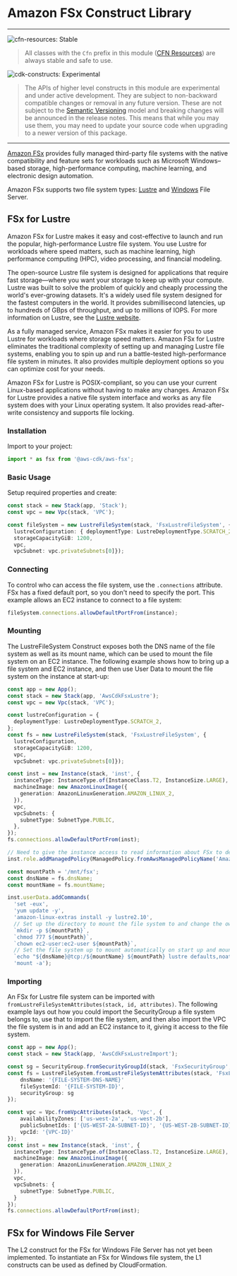 # Amazon FSx Construct Library
<!--BEGIN STABILITY BANNER-->
---

![cfn-resources: Stable](https://img.shields.io/badge/cfn--resources-stable-success.svg?style=for-the-badge)

> All classes with the `Cfn` prefix in this module ([CFN Resources](https://docs.aws.amazon.com/cdk/latest/guide/constructs.html#constructs_lib)) are always stable and safe to use.

![cdk-constructs: Experimental](https://img.shields.io/badge/cdk--constructs-experimental-important.svg?style=for-the-badge)

> The APIs of higher level constructs in this module are experimental and under active development. They are subject to non-backward compatible changes or removal in any future version. These are not subject to the [Semantic Versioning](https://semver.org/) model and breaking changes will be announced in the release notes. This means that while you may use them, you may need to update your source code when upgrading to a newer version of this package.

---
<!--END STABILITY BANNER-->

[Amazon FSx](https://docs.aws.amazon.com/fsx/?id=docs_gateway) provides fully managed third-party file systems with the
native compatibility and feature sets for workloads such as Microsoft Windows–based storage, high-performance computing,
machine learning, and electronic design automation.

Amazon FSx supports two file system types: [Lustre](https://docs.aws.amazon.com/fsx/latest/LustreGuide/index.html) and
[Windows](https://docs.aws.amazon.com/fsx/latest/WindowsGuide/index.html) File Server.

## FSx for Lustre

Amazon FSx for Lustre makes it easy and cost-effective to launch and run the popular, high-performance Lustre file
system. You use Lustre for workloads where speed matters, such as machine learning, high performance computing (HPC),
video processing, and financial modeling.

The open-source Lustre file system is designed for applications that require fast storage—where you want your storage
to keep up with your compute. Lustre was built to solve the problem of quickly and cheaply processing the world's
ever-growing datasets. It's a widely used file system designed for the fastest computers in the world. It provides
submillisecond latencies, up to hundreds of GBps of throughput, and up to millions of IOPS. For more information on
Lustre, see the [Lustre website](http://lustre.org/).

As a fully managed service, Amazon FSx makes it easier for you to use Lustre for workloads where storage speed matters.
Amazon FSx for Lustre eliminates the traditional complexity of setting up and managing Lustre file systems, enabling
you to spin up and run a battle-tested high-performance file system in minutes. It also provides multiple deployment
options so you can optimize cost for your needs.

Amazon FSx for Lustre is POSIX-compliant, so you can use your current Linux-based applications without having to make
any changes. Amazon FSx for Lustre provides a native file system interface and works as any file system does with your
Linux operating system. It also provides read-after-write consistency and supports file locking.

### Installation

Import to your project:

```ts
import * as fsx from '@aws-cdk/aws-fsx';
```

### Basic Usage

Setup required properties and create:

```ts
const stack = new Stack(app, 'Stack');
const vpc = new Vpc(stack, 'VPC');

const fileSystem = new LustreFileSystem(stack, 'FsxLustreFileSystem', {
  lustreConfiguration: { deploymentType: LustreDeploymentType.SCRATCH_2 },
  storageCapacityGiB: 1200,
  vpc,
  vpcSubnet: vpc.privateSubnets[0]});
```

### Connecting

To control who can access the file system, use the `.connections` attribute. FSx has a fixed default port, so you don't
need to specify the port. This example allows an EC2 instance to connect to a file system:

```ts
fileSystem.connections.allowDefaultPortFrom(instance);
```

### Mounting

The LustreFileSystem Construct exposes both the DNS name of the file system as well as its mount name, which can be
used to mount the file system on an EC2 instance. The following example shows how to bring up a file system and EC2
instance, and then use User Data to mount the file system on the instance at start-up:

```ts
const app = new App();
const stack = new Stack(app, 'AwsCdkFsxLustre');
const vpc = new Vpc(stack, 'VPC');

const lustreConfiguration = {
  deploymentType: LustreDeploymentType.SCRATCH_2,
};
const fs = new LustreFileSystem(stack, 'FsxLustreFileSystem', {
  lustreConfiguration,
  storageCapacityGiB: 1200,
  vpc,
  vpcSubnet: vpc.privateSubnets[0]});

const inst = new Instance(stack, 'inst', {
  instanceType: InstanceType.of(InstanceClass.T2, InstanceSize.LARGE),
  machineImage: new AmazonLinuxImage({
    generation: AmazonLinuxGeneration.AMAZON_LINUX_2,
  }),
  vpc,
  vpcSubnets: {
    subnetType: SubnetType.PUBLIC,
  },
});
fs.connections.allowDefaultPortFrom(inst);

// Need to give the instance access to read information about FSx to determine the file system's mount name.
inst.role.addManagedPolicy(ManagedPolicy.fromAwsManagedPolicyName('AmazonFSxReadOnlyAccess'));

const mountPath = '/mnt/fsx';
const dnsName = fs.dnsName;
const mountName = fs.mountName;

inst.userData.addCommands(
  'set -eux',
  'yum update -y',
  'amazon-linux-extras install -y lustre2.10',
  // Set up the directory to mount the file system to and change the owner to the AL2 default ec2-user.
  `mkdir -p ${mountPath}`,
  `chmod 777 ${mountPath}`,
  `chown ec2-user:ec2-user ${mountPath}`,
  // Set the file system up to mount automatically on start up and mount it.
  `echo "${dnsName}@tcp:/${mountName} ${mountPath} lustre defaults,noatime,flock,_netdev 0 0" >> /etc/fstab`,
  'mount -a');
```

### Importing

An FSx for Lustre file system can be imported with `fromLustreFileSystemAttributes(stack, id, attributes)`. The
following example lays out how you could import the SecurityGroup a file system belongs to, use that to import the file
system, and then also import the VPC the file system is in and add an EC2 instance to it, giving it access to the file
system.

```ts
const app = new App();
const stack = new Stack(app, 'AwsCdkFsxLustreImport');

const sg = SecurityGroup.fromSecurityGroupId(stack, 'FsxSecurityGroup', '{SECURITY-GROUP-ID}');
const fs = LustreFileSystem.fromLustreFileSystemAttributes(stack, 'FsxLustreFileSystem', {
    dnsName: '{FILE-SYSTEM-DNS-NAME}'
    fileSystemId: '{FILE-SYSTEM-ID}',
    securityGroup: sg
});

const vpc = Vpc.fromVpcAttributes(stack, 'Vpc', {
    availabilityZones: ['us-west-2a', 'us-west-2b'],
    publicSubnetIds: ['{US-WEST-2A-SUBNET-ID}', '{US-WEST-2B-SUBNET-ID}'],
    vpcId: '{VPC-ID}'
});
const inst = new Instance(stack, 'inst', {
  instanceType: InstanceType.of(InstanceClass.T2, InstanceSize.LARGE),
  machineImage: new AmazonLinuxImage({
    generation: AmazonLinuxGeneration.AMAZON_LINUX_2
  }),
  vpc,
  vpcSubnets: {
    subnetType: SubnetType.PUBLIC,
  }
});
fs.connections.allowDefaultPortFrom(inst);
```

## FSx for Windows File Server

The L2 construct for the FSx for Windows File Server has not yet been implemented. To instantiate an FSx for Windows
file system, the L1 constructs can be used as defined by CloudFormation.

